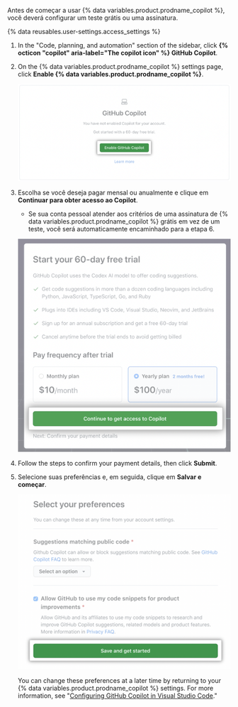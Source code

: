 Antes de começar a usar {% data variables.product.prodname_copilot %}, você deverá configurar um teste grátis ou uma assinatura.

{% data reusables.user-settings.access_settings %}
1. In the "Code, planning, and automation" section of the sidebar, click **{% octicon "copilot" aria-label="The copilot icon" %} GitHub Copilot**.
1. On the {% data variables.product.prodname_copilot %} settings page, click **Enable {% data variables.product.prodname_copilot %}**.

   ![Screenshot of GitHub Copilot settings with Enable {% data variables.product.prodname_copilot %} button emphasized](/assets/images/help/copilot/copilot-settings-enable-button.png)
1. Escolha se você deseja pagar mensal ou anualmente e clique em **Continuar para obter acesso ao Copilot**.
   - Se sua conta pessoal atender aos critérios de uma assinatura de {% data variables.product.prodname_copilot %} grátis em vez de um teste, você será automaticamente encaminhado para a etapa 6.

   ![Captura de tela da configuração de teste com Continuar para obter acesso ao botão do Copilot destacado](/assets/images/help/copilot/copilot-billing-cycle.png)
1. Follow the steps to confirm your payment details, then click **Submit**.
1. Selecione suas preferências e, em seguida, clique em **Salvar e começar**.

   ![Screenshot of GitHub Copilot settings with Save and get started button](/assets/images/help/copilot/copilot-signup-preferences.png)

   You can change these preferences at a later time by returning to your {% data variables.product.prodname_copilot %} settings. For more information, see "[Configuring GitHub Copilot in Visual Studio Code](/copilot/configuring-github-copilot/configuring-github-copilot-in-visual-studio-code#configuring-github-copilot-settings-on-githubcom)."
